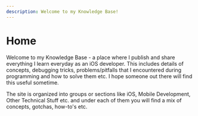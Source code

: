 ```yaml
---
description: Welcome to my Knowledge Base!
---
```


# Home

Welcome to my Knowledge Base - a place where I publish and share everything I learn everyday as an iOS developer. This includes details of concepts, debugging tricks, problems/pitfalls that I encountered during programming and how to solve them etc. I hope someone out there will find this useful sometime.

The site is organized into groups or sections like iOS, Mobile Development, Other Technical Stuff etc. and under each of them you will find a mix of concepts, gotchas, how-to's etc.

